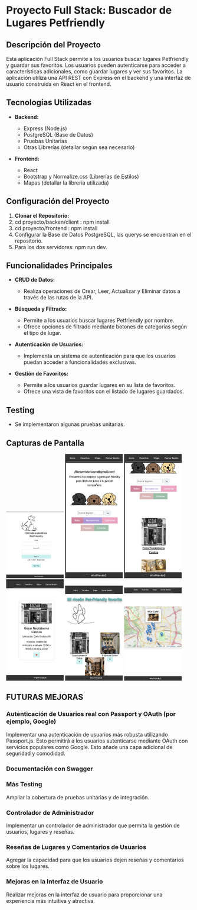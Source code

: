 # Proyecto Full Stack: Buscador de Lugares Petfriendly

## Descripción del Proyecto

Esta aplicación Full Stack permite a los usuarios buscar lugares Petfriendly y guardar sus favoritos. Los usuarios pueden autenticarse para acceder a características adicionales, como guardar lugares y ver sus favoritos. La aplicación utiliza una API REST con Express en el backend y una interfaz de usuario construida en React en el frontend.

## Tecnologías Utilizadas

- **Backend:**
  - Express (Node.js)
  - PostgreSQL (Base de Datos)
  - Pruebas Unitarias
  - Otras Librerías (detallar según sea necesario)

- **Frontend:**
  - React
  - Bootstrap y Normalize.css (Librerías de Estilos)
  - Mapas (detallar la librería utilizada)

## Configuración del Proyecto

1. **Clonar el Repositorio:**
2. cd proyecto/backen/client : npm install
3. cd proyecto/frontend : npm install
4. Configurar la Base de Datos PostgreSQL, las querys se encuentran en el repositorio.
5. Para los dos servidores: npm run dev.

## Funcionalidades Principales

- **CRUD de Datos:**
  - Realiza operaciones de Crear, Leer, Actualizar y Eliminar datos a través de las rutas de la API.

- **Búsqueda y Filtrado:**
  - Permite a los usuarios buscar lugares Petfriendly por nombre.
  - Ofrece opciones de filtrado mediante botones de categorías según el tipo de lugar.

- **Autenticación de Usuarios:**
  - Implementa un sistema de autenticación para que los usuarios puedan acceder a funcionalidades exclusivas.

- **Gestión de Favoritos:**
  - Permite a los usuarios guardar lugares en su lista de favoritos.
  - Ofrece una vista de favoritos con el listado de lugares guardados.

## Testing

- Se implementaron algunas pruebas unitarias.

## Capturas de Pantalla
<img width="156" src="https://github.com/alicia3194/fullStack_personalProject/blob/main/public/1.png">
<img width="156" src="https://github.com/alicia3194/fullStack_personalProject/blob/main/public/2.png">
<img width="156" src="https://github.com/alicia3194/fullStack_personalProject/blob/main/public/3.png">
<img width="156" src="https://github.com/alicia3194/fullStack_personalProject/blob/main/public/4.png">
<img width="156" src="https://github.com/alicia3194/fullStack_personalProject/blob/main/public/5.png">
<img width="156" src="https://github.com/alicia3194/fullStack_personalProject/blob/main/public/6.png">
 

## FUTURAS MEJORAS

### Autenticación de Usuarios real con Passport y OAuth (por ejemplo, Google)

Implementar una autenticación de usuarios más robusta utilizando Passport.js. Esto permitirá a los usuarios autenticarse mediante OAuth con servicios populares como Google. Esto añade una capa adicional de seguridad y comodidad.

### Documentación con Swagger

### Más Testing

Ampliar la cobertura de pruebas unitarias y de integración.

### Controlador de Administrador

Implementar un controlador de administrador que permita la gestión de usuarios, lugares y reseñas.

### Reseñas de Lugares y Comentarios de Usuarios

Agregar la capacidad para que los usuarios dejen reseñas y comentarios sobre los lugares.

### Mejoras en la Interfaz de Usuario

Realizar mejoras en la interfaz de usuario para proporcionar una experiencia más intuitiva y atractiva. 




